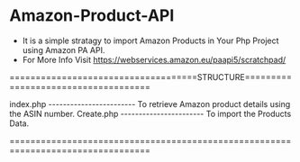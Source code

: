 # Amazon-Product-API

- It is a simple stratagy to import Amazon Products in Your Php Project using Amazon PA API.
- For More Info Visit https://webservices.amazon.eu/paapi5/scratchpad/

====================================STRUCTURE====================================

index.php ------------------------ To retrieve Amazon product details using the ASIN number.
Create.php ----------------------- To import the Products Data.

=================================================================================
